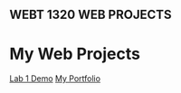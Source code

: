 ## WEBT 1320 WEB PROJECTS


<h1>My Web Projects</h1>
<a href="Lab1/index.html" target="_blank">Lab 1 Demo</a>
<a href="Demo/index.html" target="_blank">My Portfolio</a>